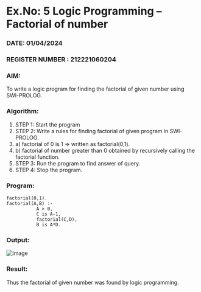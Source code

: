 # Ex.No: 5   Logic Programming – Factorial of number   
### DATE: 01/04/2024                                                                           
### REGISTER NUMBER : 212221060204
### AIM: 
To  write  a logic program for finding the factorial of given number using SWI-PROLOG. 
### Algorithm:
1. STEP 1: Start the program
2. STEP 2:  Write a rules for finding factorial of given program in SWI-PROLOG.
3.   a)	factorial of 0 is 1 => written as factorial(0,1).
4.   b)	factorial of number greater than 0 obtained by recursively calling the factorial    function.
5. STEP 3: Run the program  to find answer of  query.
6. STEP 4: Stop the program.

### Program:
```
factorial(0,1).
factorial(A,B) :-  
           A > 0, 
           C is A-1,
           factorial(C,D),
           B is A*D.
```


### Output:
![image](https://github.com/PRADEEP778053/AI_Lab_2023-24/assets/160721712/d471a196-490c-4c83-ba62-36f8a7d8beb0)

### Result:
Thus the factorial of given number was found by logic programming. 
